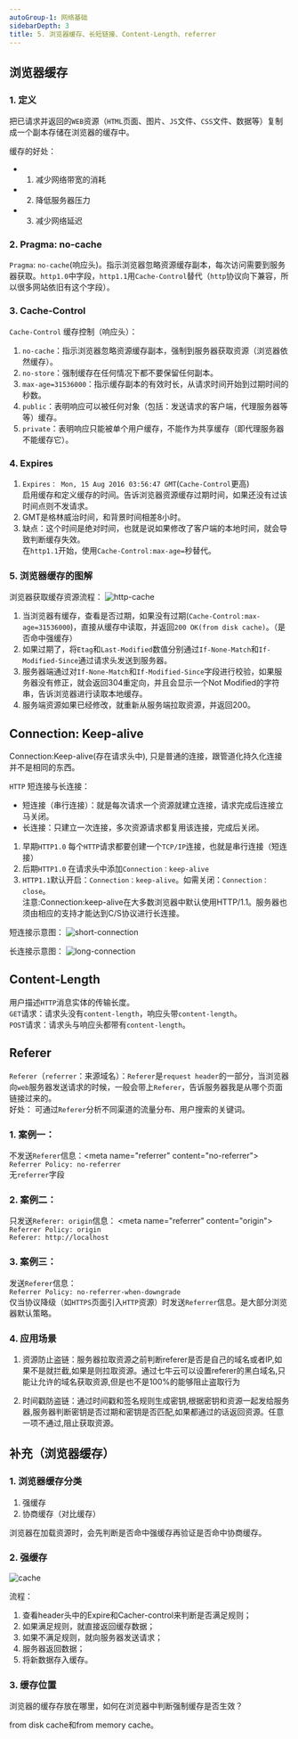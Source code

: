 ```yaml
---
autoGroup-1: 网络基础
sidebarDepth: 3
title: 5. 浏览器缓存、长短链接、Content-Length、referrer
---
```


## 浏览器缓存

### 1. 定义
把已请求并返回的`WEB`资源（`HTML`页面、图片、`JS`文件、`CSS`文件、数据等）复制成一个副本存储在浏览器的缓存中。

缓存的好处：
- 1. 减少网络带宽的消耗
- 2. 降低服务器压力
- 3. 减少网络延迟

### 2. Pragma: no-cache
`Pragma`: `no-cache`(响应头)。指示浏览器忽略资源缓存副本，每次访问需要到服务器获取。`http1.0`中字段，`http1.1`用`Cache-Control`替代（`http`协议向下兼容，所以很多网站依旧有这个字段）。    

### 3. Cache-Control
`Cache-Control` 缓存控制（响应头）：
1. `no-cache`：指示浏览器忽略资源缓存副本，强制到服务器获取资源（浏览器依然缓存）。
2. `no-store`：强制缓存在任何情况下都不要保留任何副本。
3. `max-age=31536000`：指示缓存副本的有效时长，从请求时间开始到过期时间的秒数。
4. `public`：表明响应可以被任何对象（包括：发送请求的客户端，代理服务器等等）缓存。
5. `private`：表明响应只能被单个用户缓存，不能作为共享缓存（即代理服务器不能缓存它）。     


### 4. Expires
1. `Expires： Mon, 15 Aug 2016 03:56:47 GMT`(`Cache-Control`更高)    
启用缓存和定义缓存的时间。告诉浏览器资源缓存过期时间，如果还没有过该时间点则不发请求。     
2. GMT是格林威治时间，和背景时间相差8小时。
3. 缺点：这个时间是绝对时间，也就是说如果修改了客户端的本地时间，就会导致判断缓存失效。    
在`http1.1`开始，使用`Cache-Control:max-age=`秒替代。

### 5. 浏览器缓存的图解
浏览器获取缓存资源流程：
 <img :src="$withBase('/basicComputer/Network/http-cache.png')" alt="http-cache"> 

1. 当浏览器有缓存，查看是否过期，如果没有过期(`Cache-Control:max-age=31536000`)，直接从缓存中读取，并返回`200 OK(from disk cache)`。（是否命中强缓存）
2. 如果过期了，将`Etag`和`Last-Modified`数值分别通过`If-None-Match`和`If-Modified-Since`通过请求头发送到服务器。
3. 服务器端通过对`If-None-Match`和`If-Modified-Since`字段进行校验，如果服务器没有修正，就会返回304重定向，并且会显示一个Not Modified的字符串，告诉浏览器进行读取本地缓存。
4. 服务端资源如果已经修改，就重新从服务端拉取资源，并返回200。


## Connection: Keep-alive
Connection:Keep-alive(存在请求头中), 只是普通的连接，跟管道化持久化连接并不是相同的东西。

`HTTP` 短连接与长连接：
- 短连接（串行连接）：就是每次请求一个资源就建立连接，请求完成后连接立马关闭。
- 长连接：只建立一次连接，多次资源请求都复用该连接，完成后关闭。


1. 早期`HTTP1.0` 每个`HTTP`请求都要创建一个`TCP/IP`连接，也就是串行连接（短连接）
2. 后期`HTTP1.0` 在请求头中添加`Connection：keep-alive`   
3. `HTTP1.1`默认开启：`Connection：keep-alive`。如需关闭：`Connection：close`。  
注意:Connection:keep-alive在大多数浏览器中默认使用HTTP/1.1。服务器也须由相应的支持才能达到C/S协议进行长连接。

短连接示意图：
<img :src="$withBase('/basicComputer/Network/short-connection.png')" alt="short-connection"> 

长连接示意图：
<img :src="$withBase('/basicComputer/Network/long-connection.png')" alt="long-connection"> 

## Content-Length
用户描述`HTTP`消息实体的传输长度。   
`GET`请求：请求头没有`content-length`，响应头带`content-length`。     
`POST`请求：请求头与响应头都带有`content-length`。


## Referer
`Referer`（`referrer`：来源域名）：`Referer`是`request header`的一部分，当浏览器向`web`服务器发送请求的时候，一般会带上`Referer`，告诉服务器我是从哪个页面链接过来的。   
好处： 可通过`Referer`分析不同渠道的流量分布、用户搜索的关键词。

### 1. 案例一：
不发送`Referer`信息：\<meta name="referrer" content="no-referrer">    
`Referrer Policy: no-referrer`    
无`referrer`字段    

### 2. 案例二：   
只发送`Referer: origin`信息： \<meta name="referrer" content="origin">    
`Referrer Policy: origin`   
`Referer: http://localhost`   

### 3. 案例三：    
发送`Referer`信息：    
`Referrer Policy: no-referrer-when-downgrade`    
仅当协议降级（如`HTTPS`页面引入`HTTP`资源）时发送`Referrer`信息。是大部分浏览器默认策略。

### 4. 应用场景
1. 资源防止盗链：服务器拉取资源之前判断referer是否是自己的域名或者IP,如果不是就拦截,如果是则拉取资源。通过七牛云可以设置referer的黑白域名,只能让允许的域名获取资源,但是也不是100%的能够阻止盗取行为

2. 时间戳防盗链：通过时间戳和签名规则生成密钥,根据密钥和资源一起发给服务器,服务器判断密钥是否过期和密钥是否匹配,如果都通过的话返回资源。任意一项不通过,阻止获取资源。

## 补充（浏览器缓存）
### 1. 浏览器缓存分类
1. 强缓存
2. 协商缓存（对比缓存）

浏览器在加载资源时，会先判断是否命中强缓存再验证是否命中协商缓存。

### 2. 强缓存
<img :src="$withBase('/basicComputer/Network/cache01.png')" alt="cache"> 


流程：
1. 查看header头中的Expire和Cacher-control来判断是否满足规则；
2. 如果满足规则，就直接返回缓存数据；
3. 如果不满足规则，就向服务器发送请求；
4. 服务器返回数据；
5. 将新数据存入缓存。

### 3. 缓存位置
浏览器的缓存存放在哪里，如何在浏览器中判断强制缓存是否生效？

from disk cache和from memory cache。
